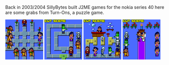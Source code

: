 Back in 2003/2004 SillyBytes built J2ME games for the nokia series 40 here are some grabs from Turn-Ons, a puzzle game.

![turn-ons-level](https://github.com/lardratboy/SillyBytesJars/blob/bbfe999b4b82d9da5f40531ae3330ae5e3aa0e1a/cool_level.gif)
![turn-ons-cutscene-1](https://github.com/lardratboy/SillyBytesJars/blob/bbfe999b4b82d9da5f40531ae3330ae5e3aa0e1a/the_chase.gif)
![turn-ons-cutscene-2](https://github.com/lardratboy/SillyBytesJars/blob/bbfe999b4b82d9da5f40531ae3330ae5e3aa0e1a/the_bar_scene.gif)
![turn-ons-cutscene-5](https://github.com/lardratboy/SillyBytesJars/blob/bbfe999b4b82d9da5f40531ae3330ae5e3aa0e1a/the_wedding.gif)

